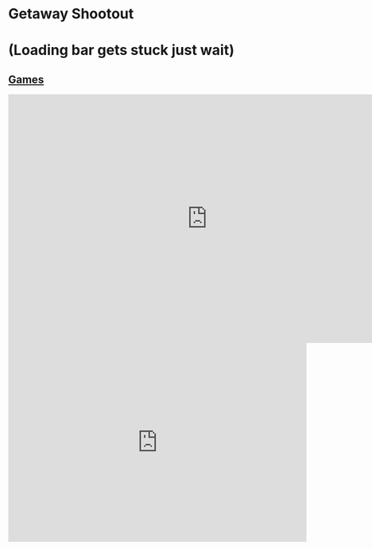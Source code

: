 # Getaway Shootout 
# (Loading bar gets stuck just wait)
## [Games](https://gatorgamer.github.io/games)

<iframe src="https://getaway-shootout--masonsquadrito.repl.co/" style="border:0px #ffffff none;" name="myiFrame" scrolling="no" frameborder="0" marginheight="0px" marginwidth="0px" height="500px" width="800px" allowfullscreen></iframe>

<iframe src="https://tlk.io/gatorgamerpublicchat" style="border:0px #ffffff none;" name="Chat" scrolling="yes" frameborder="0" marginheight="0px" marginwidth="0px" height="400px" width="600px" allowfullscreen></iframe>
